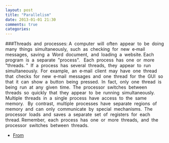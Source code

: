 ```yaml
---
layout: post
title: "Parallelism"
date: 2013-01-01 21:30
comments: true
categories: 
---
```


###Threads  and  processes:
A  computer  will  often  appear  to  be  doing  many  things  simultaneously,  such  as  checking  for  new  e‐mail  messages,  saving  a  Word  document,  and  loading  a  website. Each  program  is  a  separate  "process".   Each  process  has  one  or  more  "threads. "  If  a  process  has  several  threads,  they  appear  to  run  simultaneously.  For  example,  an  e‐mail  client  may  have  one  thread  that  checks  for  new  e‐mail  messages  and  one  thread  for  the  GUI  so  that  it  can  show  a  button  being  pressed.  In  fact,  only  one  thread  is  being  run  at  any  given  time.  The  processor  switches  between  threads  so  quickly  that  they  appear  to  be  running  simultaneously. Multiple  threads  in  a  single  process  have  access  to  the  same  memory.   By  contrast,  multiple  processes  have  separate  regions  of  memory  and  can  only  communicate  by  special  mechanisms.  The  processor  loads  and  saves  a  separate  set  of  registers  for  each  thread. Remember,  each  process  has  one  or  more  threads,  and  the  processor  switches  between  threads.

- [From](http://courses.csail.mit.edu/iap/interview/Hacking_a_Google_Interview_Handout_1.pdf)